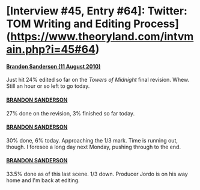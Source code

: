 # [Interview #45, Entry #64]: Twitter: TOM Writing and Editing Process](https://www.theoryland.com/intvmain.php?i=45#64)

#### [Brandon Sanderson (11 August 2010)](http://twitter.com/BrandonSandrson/status/20865606397)

Just hit 24% edited so far on the
*Towers of Midnight*
final revision. Whew. Still an hour or so left to go today.

#### [BRANDON SANDERSON](http://twitter.com/BrandonSandrson/status/20915646814)

27% done on the revision, 3% finished so far today.

#### [BRANDON SANDERSON](http://twitter.com/BrandonSandrson/status/20925007130)

30% done, 6% today. Approaching the 1/3 mark. Time is running out, though. I foresee a long day next Monday, pushing through to the end.

#### [BRANDON SANDERSON](http://twitter.com/BrandonSandrson/status/20949904424)

33.5% done as of this last scene. 1/3 down. Producer Jordo is on his way home and I'm back at editing.

